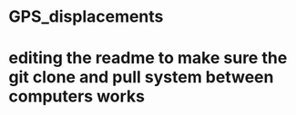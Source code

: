 # GPS_displacements
# editing the readme to make sure the git clone and pull system between computers works
